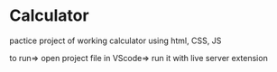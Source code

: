 # Calculator

pactice project of working calculator using html, CSS, JS

to run=> open project file in VScode=> run it with live server extension
